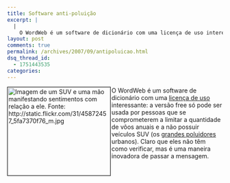 ```yaml
---
title: Software anti-poluição
excerpt: |
  |
    O WordWeb é um software de dicionário com uma licença de uso interessante: a versão free só pode ser usada por pessoas que se comprometerem a limitar a quantidade de vôos anuais e a não possuir veículos SUV (os grandes...
layout: post
comments: true
permalink: /archives/2007/09/antipoluicao.html
dsq_thread_id:
  - 1751443535
categories:
---
```

<img alt="Imagem de um SUV e uma mão manifestando sentimentos com relação a ele. Fonte: http://static.flickr.com/31/45872457_5fa7370f76_m.jpg" src="//chester.me/archives/img/suv_finger.jpg" width="240" height="206" align="left" style="margin-right:2px" border="1" />O WordWeb é um software de dicionário com uma [licença de uso][1] interessante: a versão free só pode ser usada por pessoas que se comprometerem a limitar a quantidade de vôos anuais e a não possuir veículos SUV (os [grandes poluidores][2] urbanos). Claro que eles não têm como verificar, mas é uma maneira inovadora de passar a mensagem.

 [1]: http://wordweb.info/free/licence.html
 [2]: http://www.ideacog.net/suvluv/reality/
